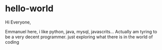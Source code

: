 # hello-world

Hi Everyone,

Emmanuel here, i like python, java, mysql, javascrits...
Actually am tyring to be a very decent programmer.
just exploring what there is in the world of coding
